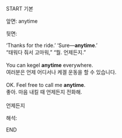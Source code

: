 START
기본

앞면:
anytime


뒷면:
<div>‘Thanks for the ride.’ ‘Sure—<strong>anytime</strong>.’ </div><div><div>“태워다 줘서 고마워,” “뭘. 언제든지.”</div></div><div><br></div><div><div>You can kegel <strong>anytime</strong> everywhere. </div><div><div>여러분은 언제 어디서나 케겔 운동을 할 수 있습니다.</div></div></div><div><br></div><div><div>OK. Feel free to call me <strong>anytime</strong>. </div><div><div>좋아. 마음 내킬 때 언제든지 전화해.</div></div></div><div><br></div><div>언제든지</div>


해석:
<!--ID: 1746614453431-->
END